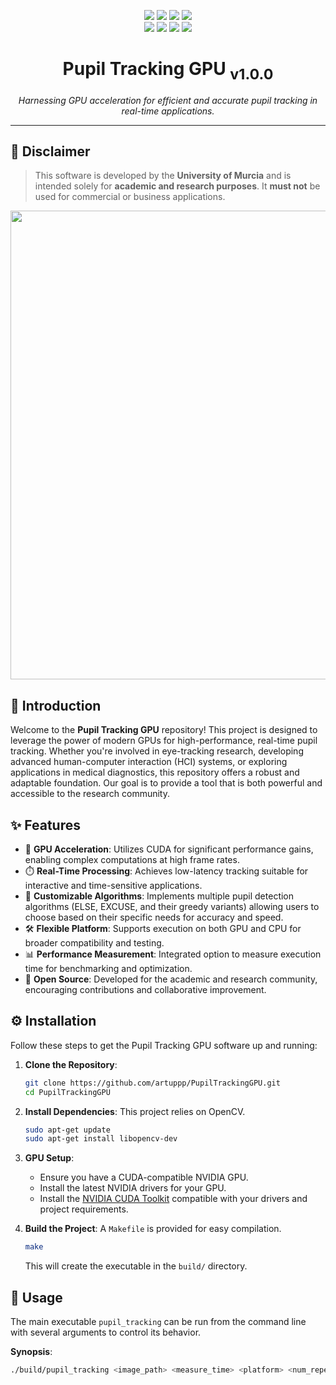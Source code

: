<p align="center">
  <!-- Generic Project Badge -->
  <a href="https://github.com/artuppp/PupilTrackingGPUPublic"><img src="https://img.shields.io/badge/PupilTrackingGPUPublic-v1.0.0-blueviolet"/></a>
  <!-- Code Repository Badge -->
  <a href="https://github.com/artuppp/PupilTrackingGPUPublic"><img src="https://img.shields.io/badge/code-Source-yellowgreen"/></a>
  <!-- License Badge - Custom for Academic Use -->
  <a href="#license"><img src="https://img.shields.io/badge/license-Academic%20%26%20Research%20Only-red"/></a>
  <!-- Last Commit Badge -->
  <a href="https://github.com/artuppp/PupilTrackingGPUPublic/commits/main"><img src="https://img.shields.io/github/last-commit/artuppp/PupilTrackingGPUPublic"/></a>
  <br>
  <!-- Stars Badge -->
  <a href="https://github.com/artuppp/PupilTrackingGPUPublic/stargazers"><img src="https://img.shields.io/github/stars/artuppp/PupilTrackingGPUPublic?style=social"/></a>
  <!-- Forks Badge -->
  <a href="https://github.com/artuppp/PupilTrackingGPUPublic/network/members"><img src="https://img.shields.io/github/forks/artuppp/PupilTrackingGPUPublic?style=social"/></a>
  <!-- Watchers Badge -->
  <a href="https://github.com/artuppp/PupilTrackingGPUPublic/watchers"><img src="https://img.shields.io/github/watchers/artuppp/PupilTrackingGPUPublic?style=social"/></a>
  <!-- Open Issues Badge -->
  <a href="https://github.com/artuppp/PupilTrackingGPUPublic/issues"><img src="https://img.shields.io/github/issues/artuppp/PupilTrackingGPUPublic"/></a>
</p>

<p align="center">
  <!-- Optional: Add a logo here if you have one -->
  <!-- <img src="path/to/your/logo.png" alt="PupilTrackingGPU Logo" width="200"/> -->
</p>

<h1 align="center">Pupil Tracking GPU <sub>v1.0.0</sub></h1>

<p align="center">
  <i>Harnessing GPU acceleration for efficient and accurate pupil tracking in real-time applications.</i>
</p>
<hr>

## 📢 Disclaimer

> This software is developed by the **University of Murcia** and is intended solely for **academic and research purposes**. It **must not** be used for commercial or business applications.

<p align="center">
  <!-- TODO: Add a cool GIF or screenshot of the tracker in action! -->
  <img src='https://univmurcia-my.sharepoint.com/:i:/g/personal/arturo_vicentej_um_es/ER33LoS62rNLlU2OGk7VTYUBnuzMtSwkXQRi-Nn0wDNabQ?e=BfDwxp' width='750'>
  <!-- <i>A placeholder for a demonstration GIF or image.</i> -->
</p>

## 🌟 Introduction

Welcome to the **Pupil Tracking GPU** repository! This project is designed to leverage the power of modern GPUs for high-performance, real-time pupil tracking. Whether you're involved in eye-tracking research, developing advanced human-computer interaction (HCI) systems, or exploring applications in medical diagnostics, this repository offers a robust and adaptable foundation. Our goal is to provide a tool that is both powerful and accessible to the research community.

## ✨ Features

*   🚀 **GPU Acceleration**: Utilizes CUDA for significant performance gains, enabling complex computations at high frame rates.
*   ⏱️ **Real-Time Processing**: Achieves low-latency tracking suitable for interactive and time-sensitive applications.
*   🔧 **Customizable Algorithms**: Implements multiple pupil detection algorithms (ELSE, EXCUSE, and their greedy variants) allowing users to choose based on their specific needs for accuracy and speed.
*   🛠️ **Flexible Platform**: Supports execution on both GPU and CPU for broader compatibility and testing.
*   📊 **Performance Measurement**: Integrated option to measure execution time for benchmarking and optimization.
*   📖 **Open Source**: Developed for the academic and research community, encouraging contributions and collaborative improvement.

## ⚙️ Installation

Follow these steps to get the Pupil Tracking GPU software up and running:

1.  **Clone the Repository**:
    ```bash
    git clone https://github.com/artuppp/PupilTrackingGPU.git
    cd PupilTrackingGPU
    ```

2.  **Install Dependencies**:
    This project relies on OpenCV.
    ```bash
    sudo apt-get update
    sudo apt-get install libopencv-dev
    ```

3.  **GPU Setup**:
    *   Ensure you have a CUDA-compatible NVIDIA GPU.
    *   Install the latest NVIDIA drivers for your GPU.
    *   Install the [NVIDIA CUDA Toolkit](https://developer.nvidia.com/cuda-downloads) compatible with your drivers and project requirements.

4.  **Build the Project**:
    A `Makefile` is provided for easy compilation.
    ```bash
    make
    ```
    This will create the executable in the `build/` directory.

## 🚀 Usage

The main executable `pupil_tracking` can be run from the command line with several arguments to control its behavior.

**Synopsis**:
```bash
./build/pupil_tracking <image_path> <measure_time> <platform> <num_repetitions> <algorithm>
